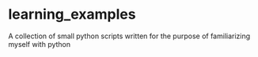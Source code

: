 # learning_examples
A collection of small python scripts written for the purpose of familiarizing myself with python
